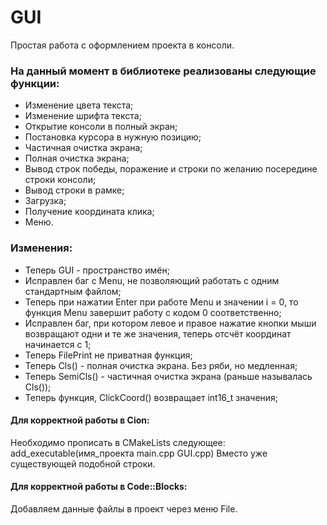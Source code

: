 # GUI
Простая работа с оформлением проекта в консоли.
### На данный момент в библиотеке реализованы следующие функции:
 - Изменение цвета текста;
 - Изменение шрифта текста;
 - Открытие консоли в полный экран;
 - Постановка курсора в нужную позицию;
 - Частичная очистка экрана;
 - Полная очистка экрана;
 - Вывод строк победы, поражение и строки по желанию посередине строки консоли;
 - Вывод строки в рамке;
 - Загрузка;
 - Получение координата клика;
 - Меню.
### Изменения:
 - Теперь GUI - пространство имён;
 - Исправлен баг с Menu, не позволяющий работать с одним стандартным файлом;
 - Теперь при нажатии Enter при работе Menu и значении i = 0, то функция Menu завершит работу с кодом 0 соответственно;
 - Исправлен баг, при котором левое и правое нажатие кнопки мыши возвращают одни и те же значения, теперь отсчёт координат начинается с 1;
 - Теперь FilePrint не приватная функция;
 - Теперь Cls() - полная очистка экрана. Без ряби, но медленная;
 - Теперь SemiCls() - частичная очистка экрана (раньше называлась Cls());
 - Теперь функция, ClickCoord() возвращает int16_t значения;





#### Для корректной работы в Cion:
Необходимо прописать в CMakeLists следующее: add_executable(имя_проекта main.cpp GUI.cpp)
Вместо уже существующей подобной строки.
#### Для корректной работы в Code::Blocks:
  Добавляем данные файлы в проект через меню File.
